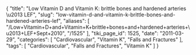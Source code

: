 {
    "title": "Low Vitamin D and Vitamin K: brittle bones and hardened arteries \u2013 LEF",
    "slug": "low-vitamin-d-and-vitamin-k-brittle-bones-and-hardened-arteries-lef",
    "aliases": [
        "/Low+Vitamin+D+and+Vitamin+K+brittle+bones+and+hardened+arteries+\u2013+LEF+Sept+2010",
        "/1525"
    ],
    "tiki_page_id": 1525,
    "date": "2011-03-29",
    "categories": [
        "Cardiovascular",
        "Vitamin K",
        "Falls and Fractures"
    ],
    "tags": [
        "Cardiovascular",
        "Falls and Fractures",
        "Vitamin K"
    ]
}